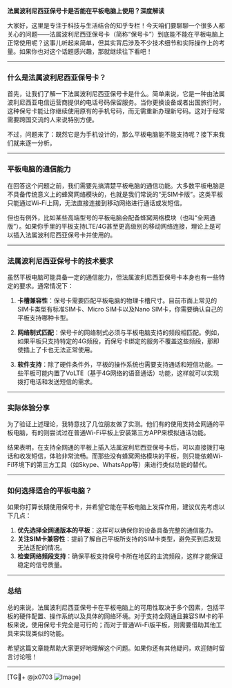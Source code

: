 **法属波利尼西亚保号卡是否能在平板电脑上使用？深度解读**

大家好，这里是专注于科技与生活结合的知乎专栏！今天咱们要聊聊一个很多人都关心的问题——法属波利尼西亚保号卡（简称“保号卡”）到底能不能在平板电脑上正常使用呢？这事儿听起来简单，但其实背后涉及不少技术细节和实际操作上的考量。如果你也对这个话题感兴趣，那就继续往下看吧！

---

### 什么是法属波利尼西亚保号卡？

首先，让我们了解一下法属波利尼西亚保号卡是什么。简单来说，它是一种由法属波利尼西亚电信运营商提供的电话号码保留服务。当你更换设备或者出国旅行时，这种保号卡能让你继续使用原有的手机号码，而无需重新办理新号码。这对于经常需要跨国交流的人来说特别方便。

不过，问题来了：既然它是为手机设计的，那么平板电脑能不能支持呢？接下来我们就来逐一分析。

---

### 平板电脑的通信能力

在回答这个问题之前，我们需要先搞清楚平板电脑的通信功能。大多数平板电脑是不具备传统意义上的蜂窝网络模块的，也就是我们常说的“无SIM卡版”。这类平板只能通过Wi-Fi上网，无法直接连接到移动网络进行通话或发短信。

但也有例外，比如某些高端型号的平板电脑会配备蜂窝网络模块（也叫“全网通版”）。如果你手里的平板支持LTE/4G甚至更高级别的移动网络连接，理论上是可以插入法属波利尼西亚保号卡并使用的。

---

### 法属波利尼西亚保号卡的技术要求

虽然平板电脑可能具备一定的通信能力，但法属波利尼西亚保号卡本身也有一些特定的要求。通常情况下：

1. **卡槽兼容性**：保号卡需要匹配平板电脑的物理卡槽尺寸。目前市面上常见的SIM卡类型有标准SIM卡、Micro SIM卡以及Nano SIM卡，你需要确认自己的平板支持哪种卡型。
   
2. **网络制式匹配**：保号卡的网络制式必须与平板电脑支持的频段相匹配。例如，如果平板只支持特定的4G频段，而保号卡绑定的服务不覆盖这些频段，那即使插上了卡也无法正常使用。

3. **软件支持**：除了硬件条件外，平板的操作系统也需要支持通话和短信功能。一些平板可能内置了VoLTE（基于4G网络的语音通话）功能，这样就可以实现拨打电话和发送短信的需求。

---

### 实际体验分享

为了验证上述理论，我特意找了几位朋友做了实测。他们有的使用支持全网通的平板电脑，有的则尝试过在普通Wi-Fi平板上安装第三方APP来模拟通话功能。

结果表明，在支持全网通的平板上插入法属波利尼西亚保号卡后，可以直接拨打电话和收发短信，体验非常流畅。而那些没有蜂窝网络模块的平板，则只能依赖Wi-Fi环境下的第三方工具（如Skype、WhatsApp等）来进行类似功能的替代。

---

### 如何选择适合的平板电脑？

如果你打算长期使用保号卡，并希望它能在平板电脑上发挥作用，建议优先考虑以下几点：

1. **优先选择全网通版本的平板**：这样可以确保你的设备具备完整的通信能力。
2. **关注SIM卡兼容性**：提前了解自己平板所支持的SIM卡类型，避免买到后发现无法适配的情况。
3. **检查网络频段支持**：确保平板支持保号卡所在地区的主流频段，这样才能保证稳定的信号质量。

---

### 总结

总的来说，法属波利尼西亚保号卡在平板电脑上的可用性取决于多个因素，包括平板的硬件配置、操作系统以及具体的网络环境。对于支持全网通且兼容SIM卡的平板来说，使用保号卡完全是可行的；而对于普通Wi-Fi版平板，则需要借助其他工具来实现类似的功能。

希望这篇文章能帮助大家更好地理解这个问题。如果你还有其他疑问，欢迎随时留言讨论哦！

---

[TG💪+ @jx0703 ![Image](https://github.com/user-attachments/assets/dbca1d08-cadb-493c-b0ec-ad6f7a83f270)]
